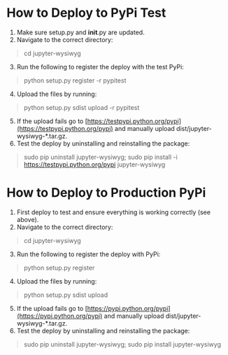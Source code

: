 # How to Deploy to PyPi Test

1. Make sure setup.py and __init__.py are updated.
2. Navigate to the correct directory:
> cd jupyter-wysiwyg
3. Run the following to register the deploy with the test PyPi:
> python setup.py register -r pypitest
4. Upload the files by running:
> python setup.py sdist upload -r pypitest
5. If the upload fails go to [https://testpypi.python.org/pypi](https://testpypi.python.org/pypi) and manually upload dist/jupyter-wysiwyg-*.tar.gz.
6. Test the deploy by uninstalling and reinstalling the package: 
> sudo pip uninstall jupyter-wysiwyg;
> sudo pip install -i https://testpypi.python.org/pypi jupyter-wysiwyg

# How to Deploy to Production PyPi

1. First deploy to test and ensure everything is working correctly (see above).
2. Navigate to the correct directory:
> cd jupyter-wysiwyg
3. Run the following to register the deploy with PyPi:
> python setup.py register
4. Upload the files by running:
> python setup.py sdist upload
5. If the upload fails go to [https://pypi.python.org/pypi](https://pypi.python.org/pypi) and manually upload dist/jupyter-wysiwyg-*.tar.gz.
6. Test the deploy by uninstalling and reinstalling the package: 
> sudo pip uninstall jupyter-wysiwyg;
> sudo pip install jupyter-wysiwyg